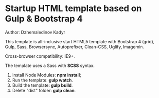 <h1>Startup HTML template based on Gulp & Bootstrap 4</h1>

<p>Author: Dzhemaledinov Kadyr</p>

<p>This template is all-inclusive start HTML5 template with Bootstrap 4 (grid), Gulp, Sass, Browsersync, Autoprefixer, Clean-CSS, Uglify, Imagemin.</p>

<p>Cross-browser compatibility: IE9+.</p>

<p>The template uses a Sass with <strong>SCSS</strong> syntax.</p>

<ol>
	<li>Install Node Modules: <strong>npm install</strong>;</li>
	<li>Run the template: <strong>gulp watch</strong>.</li>
	<li>Build the template: <strong>gulp build</strong>.</li>
	<li>Delete "dist" folder: <strong>gulp clean</strong>.</li>
</ol>
